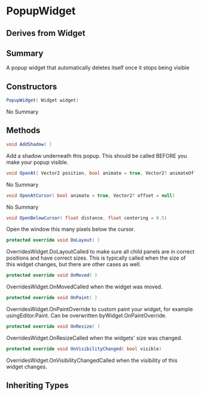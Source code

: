 # PopupWidget

## Derives from Widget

## Summary

A popup widget that automatically deletes itself once it stops being visible
## Constructors

```c#
PopupWidget( Widget widget) 
```
No Summary
## Methods

```c#
void AddShadow( ) 
```
Add a shadow underneath this popup. This should be called BEFORE you make your
popup visible.
```c#
void OpenAt( Vector2 position, bool animate = true, Vector2? animateOffset = null) 
```
No Summary
```c#
void OpenAtCursor( bool animate = true, Vector2? offset = null) 
```
No Summary
```c#
void OpenBelowCursor( float distance, float centering = 0.5) 
```
Open the window this many pixels below the cursor.
```c#
protected override void DoLayout( ) 
```
OverridesWidget.DoLayoutCalled to make sure all child panels are in correct positions and have correct sizes.
This is typically called when the size of this widget changes, but there are other cases as well.
```c#
protected override void OnMoved( ) 
```
OverridesWidget.OnMovedCalled when the widget was moved.
```c#
protected override void OnPaint( ) 
```
OverridesWidget.OnPaintOverride to custom paint your widget, for example usingEditor.Paint. Can be overwritten byWidget.OnPaintOverride.
```c#
protected override void OnResize( ) 
```
OverridesWidget.OnResizeCalled when the widgets' size was changed.
```c#
protected override void OnVisibilityChanged( bool visible) 
```
OverridesWidget.OnVisibilityChangedCalled when the visibility of this widget changes.
## Inheriting Types

